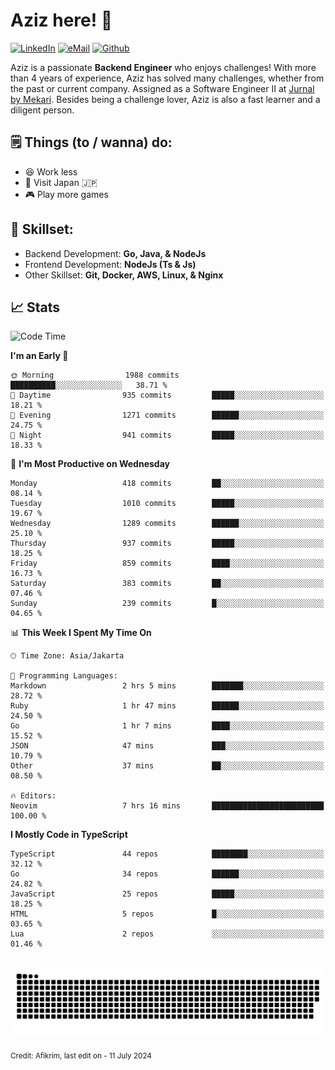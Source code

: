 # Aziz here! 👋

[![LinkedIn](https://img.shields.io/static/v1?message=afikrim&logo=linkedin&label=&color=0077B5&logoColor=white&labelColor=&style=for-the-badge)](https://www.linkedin.com/in/afikrim)
[![eMail](https://img.shields.io/static/v1?message=afikrim10@gmail.com&logo=gmail&label=&color=D14836&logoColor=white&labelColor=&style=for-the-badge)](mailto:afikrim10@gmail.com)
[![Github](https://komarev.com/ghpvc/?username=afikrim&label=Visitors&style=for-the-badge)](https://www.github.com/afikrim)

<!--Introduction-->
Aziz is a passionate **Backend Engineer** who enjoys challenges! With more than 4 years of experience, Aziz has solved many challenges, whether from the past or current company. Assigned as a Software Engineer II at [Jurnal by Mekari](https://jurnal.id). Besides being a challenge lover, Aziz is also a fast learner and a diligent person.

<!--Things TODO-->
## 🗒️ Things (to / wanna) do:

- 😆 Work less
- 🚀 Visit Japan 🇯🇵
- 🎮 Play more games

<!--Skillset-->
## 🏅 Skillset:

- Backend Development: **Go, Java, & NodeJs**
- Frontend Development: **NodeJs (Ts & Js)**
- Other Skillset: **Git, Docker, AWS, Linux, & Nginx**

## 📈 Stats  

<!--START_SECTION:waka-->
![Code Time](http://img.shields.io/badge/Code%20Time-2%2C019%20hrs%2013%20mins-blue)

**I'm an Early 🐤** 

```text
🌞 Morning                1988 commits        ██████████░░░░░░░░░░░░░░░   38.71 % 
🌆 Daytime                935 commits         █████░░░░░░░░░░░░░░░░░░░░   18.21 % 
🌃 Evening                1271 commits        ██████░░░░░░░░░░░░░░░░░░░   24.75 % 
🌙 Night                  941 commits         █████░░░░░░░░░░░░░░░░░░░░   18.33 % 
```
📅 **I'm Most Productive on Wednesday** 

```text
Monday                   418 commits         ██░░░░░░░░░░░░░░░░░░░░░░░   08.14 % 
Tuesday                  1010 commits        █████░░░░░░░░░░░░░░░░░░░░   19.67 % 
Wednesday                1289 commits        ██████░░░░░░░░░░░░░░░░░░░   25.10 % 
Thursday                 937 commits         █████░░░░░░░░░░░░░░░░░░░░   18.25 % 
Friday                   859 commits         ████░░░░░░░░░░░░░░░░░░░░░   16.73 % 
Saturday                 383 commits         ██░░░░░░░░░░░░░░░░░░░░░░░   07.46 % 
Sunday                   239 commits         █░░░░░░░░░░░░░░░░░░░░░░░░   04.65 % 
```


📊 **This Week I Spent My Time On** 

```text
🕑︎ Time Zone: Asia/Jakarta

💬 Programming Languages: 
Markdown                 2 hrs 5 mins        ███████░░░░░░░░░░░░░░░░░░   28.72 % 
Ruby                     1 hr 47 mins        ██████░░░░░░░░░░░░░░░░░░░   24.50 % 
Go                       1 hr 7 mins         ████░░░░░░░░░░░░░░░░░░░░░   15.52 % 
JSON                     47 mins             ███░░░░░░░░░░░░░░░░░░░░░░   10.79 % 
Other                    37 mins             ██░░░░░░░░░░░░░░░░░░░░░░░   08.50 % 

🔥 Editors: 
Neovim                   7 hrs 16 mins       █████████████████████████   100.00 % 
```

**I Mostly Code in TypeScript** 

```text
TypeScript               44 repos            ████████░░░░░░░░░░░░░░░░░   32.12 % 
Go                       34 repos            ██████░░░░░░░░░░░░░░░░░░░   24.82 % 
JavaScript               25 repos            █████░░░░░░░░░░░░░░░░░░░░   18.25 % 
HTML                     5 repos             █░░░░░░░░░░░░░░░░░░░░░░░░   03.65 % 
Lua                      2 repos             ░░░░░░░░░░░░░░░░░░░░░░░░░   01.46 % 
```




<!--END_SECTION:waka-->


<br clear="both">

<div align="center">
  <img src="https://raw.githubusercontent.com/afikrim/afikrim/output/snake.svg" alt="Snake animation" />
</div>


<sub>Credit: Afikrim, last edit on - 11 July 2024</sub>
